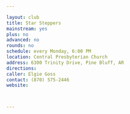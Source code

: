 ```yaml
---

layout: club
title: Star Steppers
mainstream: yes
plus: no
advanced: no
rounds: no
schedule: every Monday, 6:00 PM
location: Central Presbyterian Church
address: 6300 Trinity Drive, Pine Bluff, AR
directions: 
caller: Elgie Goss
contact: (870) 575-2446
website: 



---
```


